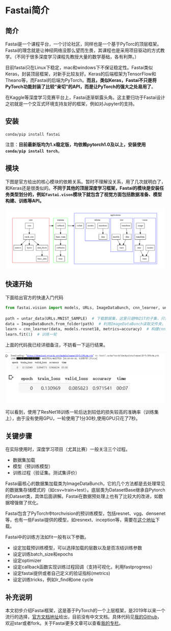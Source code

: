 # Fastai简介


## 简介
Fastai是一个课程平台，一个讨论社区，同样也是一个基于PyTorc的顶层框架。Fastai的理念就是让神经网络没那么望而生畏，其课程也是采用项目驱动的方式教学。（不同于很多深度学习课程先教授大量的数学基础，各有利弊。）

目前fastai只在Linux下稳定，mac和windows下不保证稳定性。Fastai类似Keras，封装顶层框架，对新手比较友好。Keras的后端框架为TensorFlow和Theano等，而Fastai的后端为PyTorch。**而且，类似Keras，Fastai不只是将PyTorch功能封装了比较“亲切”的API，而是让PyTorch的强大之处易用了**。

在Kaggle等深度学习竞赛平台上，Fastai逐渐崭露头角。这主要归功于Fastai设计之初就是一个交互式环境支持友好的框架，例如对Jupyter的支持。


## 安装
`conda/pip install fastai`

注意：**目前最新版均为1.x稳定版，均依赖pytorch1.0及以上，安装使用`conda/pip install torch`**。


## 模块
下图是官方给出的核心模块的依赖关系。暂时不理解没关系，用了几次就明白了，和Keras还是很类似的。**不同于其他的顶层深度学习框架，Fastai的模块是安装任务类型划分的，例如`fastai.vison`模块下就包含了视觉方面包括数据准备、模型构建、训练等API。**

![在这里插入图片描述](./assets/modules.png)


## 快速开始
下面给出官方的快速入门代码
```python
from fastai.vision import models, URLs, ImageDataBunch, cnn_learner, untar_data, accuracy

path = untar_data(URLs.MNIST_SAMPLE)  # 下载数据集，这里只是MNIST的子集，只包含3和7的图像,会下载并解压（untar的命名原因）到/root/.fastai/data/mnist_sample（如果你是root用户）下，包含训练数据，测试数据，包含label的csv文件
data = ImageDataBunch.from_folder(path)  # 利用ImageDataBunch读取文件夹，返回一个ImageDataBunch对象
learn = cnn_learner(data, models.resnet18, metrics=accuracy)  # 构建cnn模型，使用resnet18预训练模型
learn.fit(1)  # 训练一轮
```

上面的代码我已经详细备注，不妨看一下运行结果。

![](./assets/rst1.png)
![](./assets/rst2.png)

可以看到，使用了ResNet18训练一轮后达到较低的损失较高的准确率（训练集上），由于没有使用GPU，一轮使用了1分30秒,使用GPU只花了7秒。

## 关键步骤
在实际使用时，深度学习项目（尤其比赛）一般关注三个过程。
- 数据集加载
- 模型（预训练模型）
- 训练过程（验证集。测试集评价）


Fastai最核心的数据集加载类为ImageDataBunch，它的几个方法都是去处理常见的数据集存储模式的（如csv+train+test）。底层类为DatasetBase继承自Pytorch的Dataset类，具体后面讲解。Fastai在数据预处理上也有了比较大的改进，如数据增强做了优化。

Fastai包含了PyTorch中torchvision的预训练模型，包括resnet、vgg、densenet等，也有一些Fastai提供的模型，如resnext、inception等，需要在[这个地址](http://files.fast.ai/models/)下载。

Fastai中的训练方法如fit一般有以下参数。
- 设定加载预训练模型，可以选择加载的层数以及是否冻结训练参数
- 设定训练batch_size和epochs
- 设定optimizer
- 设定callback函数实现训练过程回调（支持可视化，利用fastprogress）
- 设定fastai提供或者自己定义的验证指标(metrics)
- 设定训练tricks，例如lr_find和one cycle


## 补充说明
本文初步介绍Fastai框架，这是基于PyTorch的一个上层框架，是2019年以来一个流行的选择，[官方文档地址](https://docs.fast.ai/)给出，目前没有中文文档。具体代码见[我的Github](https://github.com/luanshiyinyang/Tutorial/tree/Fastai)，欢迎star或者fork。关于Fastai更多文章可以查看[我的专栏](https://blog.csdn.net/zhouchen1998/category_8916629.html)。
